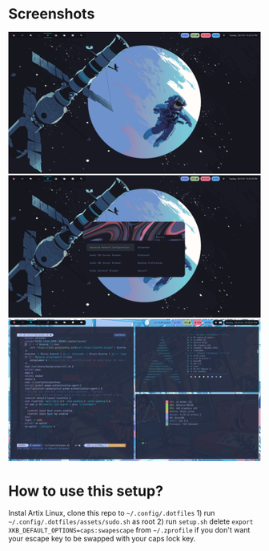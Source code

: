 # Screenshots
![rice1](https://raw.githubusercontent.com/Shinyzenith/.dotfiles/master/assets/1.png)
![rice2](https://raw.githubusercontent.com/Shinyzenith/.dotfiles/master/assets/2.png)
![rice3](https://raw.githubusercontent.com/Shinyzenith/.dotfiles/master/assets/3.png)

# How to use this setup?
Instal Artix Linux, clone this repo to `~/.config/.dotfiles` 1) run `~/.config/.dotfiles/assets/sudo.sh` as root 2) run `setup.sh`
delete `export XKB_DEFAULT_OPTIONS=caps:swapescape` from `~/.zprofile` if you don't want your escape key to be swapped with your caps lock key.

